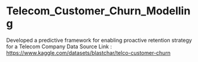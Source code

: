 # Telecom_Customer_Churn_Modelling
Developed a predictive framework for enabling proactive retention strategy for a Telecom Company
Data Source Link : https://www.kaggle.com/datasets/blastchar/telco-customer-churn
